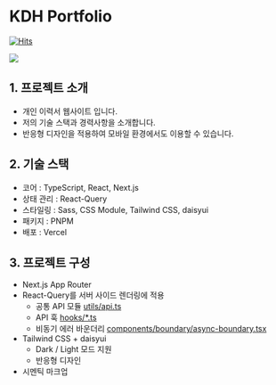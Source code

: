 # KDH Portfolio

[![Hits](https://hits.seeyoufarm.com/api/count/incr/badge.svg?url=https%3A%2F%2Fgithub.com%2Fkdh379%2Fportfolio&count_bg=%2379C83D&title_bg=%23555555&icon=&icon_color=%23E7E7E7&title=hits&edge_flat=false)](https://hits.seeyoufarm.com)

<img src="https://res.cloudinary.com/dkhp8gzh3/image/upload/v1703167034/ttiftktlsccrvvxn5idh.png">

## 1. 프로젝트 소개

- 개인 이력서 웹사이트 입니다.
- 저의 기술 스택과 경력사항을 소개합니다.
- 반응형 디자인을 적용하여 모바일 환경에서도 이용할 수 있습니다.

## 2. 기술 스택

- 코어 : TypeScript, React, Next.js
- 상태 관리 : React-Query
- 스타일링 : Sass, CSS Module, Tailwind CSS, daisyui
- 패키지 : PNPM
- 배포 : Vercel

## 3. 프로젝트 구성

- Next.js App Router
- React-Query를 서버 사이드 렌더링에 적용
    - 공통 API 모듈 [utils/api.ts](utils/api.ts)
    - API 훅 [hooks/*.ts](hooks/)
    - 비동기 에러 바운더리 [components/boundary/async-boundary.tsx](components/boundary/async-boundary.tsx)
- Tailwind CSS + daisyui
    - Dark / Light 모드 지원
    - 반응형 디자인
- 시멘틱 마크업
